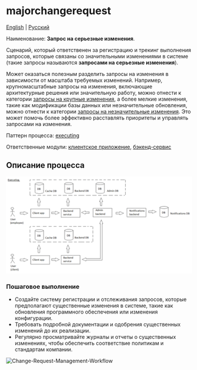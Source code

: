 # majorchangerequest

[English](majorchangerequest.md) | [Русский](majorchangerequest.ru.md)

Наименование: **Запрос на серьезные изменения**.

Сценарий, который ответственен за регистрацию и трекинг выполнения запросов, которые связаны со значительными изменениями в системе (такие запросы называются **запросами на серьезные изменения**). 

Может оказаться полезным разделить запросы на изменения в зависимости от масштаба требуемых изменений.
Например, крупномасштабные запросы на изменения, включающие архитектурные решения или значительную работу, можно отнести к категории [запросы на крупные изменения](../admin/majorchangerequest.md), а более мелкие изменения, такие как модификации базы данных или незначительные обновления, можно отнести к категории [запросы на незначительные изменения](../admin/minorchangerequest.md).
Это может помочь более эффективно расставлять приоритеты и управлять запросами на изменения.

Паттерн процесса: [executing](../../processpatterns/executing.ru.md)

Ответственные модули: [клиентское приложение](../../frontend/adminclient.ru.md), [бэкенд-сервис](../../backend/adminbackend.ru.md)

## Описание процесса

![executing_overall](../../img/executing_overall.png)

### Пошаговое выполнение

- Создайте систему регистрации и отслеживания запросов, которые предполагают существенные изменения в системе, такие как обновления программного обеспечения или изменения конфигурации.
- Требовать подробной документации и одобрения существенных изменений до их реализации.
- Регулярно просматривайте журналы и отчеты о существенных изменениях, чтобы обеспечить соответствие политикам и стандартам компании.

![Change-Request-Management-Workflow](https://www.researchgate.net/profile/Zafar-Nasir/publication/224191064/figure/fig1/AS:302594669989893@1449155599842/Change-Request-Management-Workflow.png)
